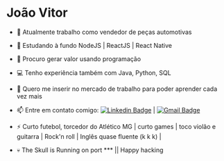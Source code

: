 
# João Vitor 
- 🔭 Atualmente trabalho como vendedor de peças automotivas 
- 🌱 Estudando à fundo NodeJS | ReactJS | React Native
- 👯 Procuro gerar valor usando programação
- 💻 Tenho experiência também com Java, Python, SQL  
- 🤔 Quero me inserir no mercado de trabalho para poder aprender cada vez mais
- 📫 Entre em contato comigo: [![Linkedin Badge](https://img.shields.io/badge/-JoãoVitor-blue?style=flat-square&logo=Linkedin&logoColor=white&link=https://www.linkedin.com/in/jo%C3%A3o-vitor-faria-7604b617b/)](https://www.linkedin.com/in/jo%C3%A3o-vitor-faria-7604b617b/)
| [![Gmail Badge](https://img.shields.io/badge/-jvfaria015@gmail.com-c14438?style=flat-square&logo=Gmail&logoColor=white&link=mailto:jvfaria015@gmail.com)](mailto:jvfaria015@gmail.com)


- ⚡ Curto futebol, torcedor do Atlético MG | curto games | toco violão e guitarra | Rock'n roll | Inglês quase fluente (k k k) |
- 💀 The Skull is Running on port *** || Happy hacking







